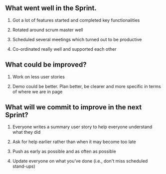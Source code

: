 ## What went well in the Sprint. 

1.  Got a lot of features started and completed key functionalities 

2. Rotated around scrum master well

3. Scheduled several meetings which turned out to be productive 

4. Co-ordinated really well and supported each other 

 

 

 

 

## What could be improved?  

1. Work on less user stories

2. Demo could be better. Plan better, be clearer and more specific in terms of where we are in page 

 

 

 

## What will we commit to improve in the next Sprint? 

1. Everyone writes a summary user story to help everyone understand what they did

2. Ask for help earlier rather than when it may become too late

3. Push as early as possible and as often as possible 

4. Update everyone on what you’ve done (i.e., don't miss scheduled stand-ups)